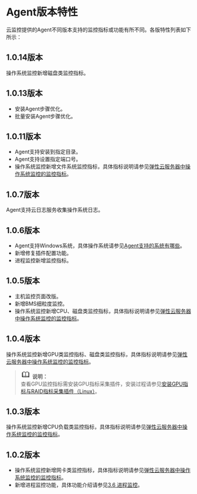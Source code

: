 # Agent版本特性<a name="ZH-CN_TOPIC_0093329909"></a>

云监控提供的Agent不同版本支持的监控指标或功能有所不同。各版特性列表如下所示：

## 1.0.14版本<a name="section96571945163812"></a>

操作系统监控新增磁盘类监控指标。

## 1.0.13版本<a name="section122692562341"></a>

-   安装Agent步骤优化。
-   批量安装Agent步骤优化。

## 1.0.11版本<a name="section17366194531814"></a>

-   Agent支持安装到指定目录。
-   Agent支持设置指定端口号。
-   操作系统监控新增文件系统监控指标，具体指标说明请参见[弹性云服务器中操作系统监控的监控指标](弹性云服务器中操作系统监控的监控指标.md)。

## 1.0.7版本<a name="section183551914111811"></a>

Agent支持云日志服务收集操作系统日志。

## 1.0.6版本<a name="section14953144417539"></a>

-   Agent支持Windows系统，具体操作系统请参见[Agent支持的系统有哪些](https://support.huaweicloud.com/ces_faq/ces_faq_0024.html)。
-   新增修复插件配置功能。
-   进程监控新增监控指标。

## 1.0.5版本<a name="section16105385213"></a>

-   主机监控页面改版。
-   新增BMS细粒度监控。
-   操作系统监控新增CPU、磁盘类监控指标，具体指标说明请参见[弹性云服务器中操作系统监控的监控指标](弹性云服务器中操作系统监控的监控指标.md)。

## 1.0.4版本<a name="section1955716208484"></a>

操作系统监控新增GPU类监控指标、磁盘类监控指标，具体指标说明请参见[弹性云服务器中操作系统监控的监控指标](弹性云服务器中操作系统监控的监控指标.md)。

>![](public_sys-resources/icon-note.gif) **说明：**   
>查看GPU监控指标需安装GPU指标采集插件，安装过程请参见[安装GPU指标与RAID指标采集插件（Linux）](安装GPU指标与RAID指标采集插件（Linux）.md)。  

## 1.0.3版本<a name="section790916381484"></a>

操作系统监控新增CPU负载类监控指标，具体指标说明请参见[弹性云服务器中操作系统监控的监控指标](弹性云服务器中操作系统监控的监控指标.md)。

## 1.0.2版本<a name="section163131611194910"></a>

-   操作系统监控新增网卡类监控指标，具体指标说明请参见[弹性云服务器中操作系统监控的监控指标](弹性云服务器中操作系统监控的监控指标.md)。
-   新增进程监控功能，具体功能介绍请参见[3.6 进程监控](查看进程监控.md)。

